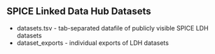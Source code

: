 ## SPICE Linked Data Hub Datasets

- datasets.tsv - tab-separated datafile of publicly visible SPICE LDH datasets
- dataset_exports - individual exports of LDH datasets
